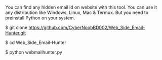 You can find any hidden email id on website with this tool. You can use it any distribution like Windows, Linux, Mac & Termux. But you need to preinstall Python on your system.

$ git clone https://github.com/CyberNoobBD002/Web_Side_Email-Hunter.git

$ cd Web_Side_Email-Hunter

$ python webmailhunter.py
